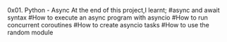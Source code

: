0x01. Python - Async
At the end of this project,I learnt;
#async and await syntax
#How to execute an async program with asyncio
#How to run concurrent coroutines
#How to create asyncio tasks
#How to use the random module

